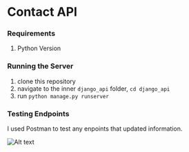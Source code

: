 # Contact API

### Requirements
1. Python Version

### Running the Server
1. clone this repository
2. navigate to the inner `django_api` folder, `cd django_api`
3. run `python manage.py runserver`

### Testing Endpoints
I used Postman to test any enpoints that updated information.

![Alt text](postman_screenshot.jpg?raw=true "Postman Screenshot")
